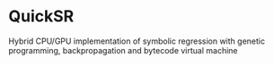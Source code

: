 # QuickSR
Hybrid CPU/GPU implementation of symbolic regression with genetic programming, backpropagation and bytecode virtual machine
